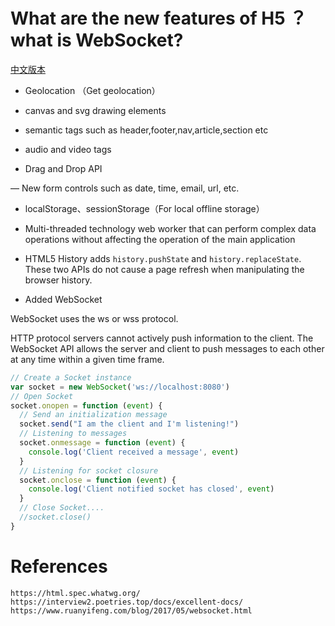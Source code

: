 # What are the new features of H5 ？what is WebSocket?

[中文版本](HTML-03.md)

- Geolocation （Get geolocation）

- canvas and svg drawing elements

- semantic tags such as header,footer,nav,article,section etc

- audio and video tags

- Drag and Drop API

— New form controls such as date, time, email, url, etc.

- localStorage、sessionStorage（For local offline storage）

- Multi-threaded technology web worker that can perform complex data operations without affecting the operation of the main application

- HTML5 History adds `history.pushState` and `history.replaceState`. These two APIs do not cause a page refresh when manipulating the browser history.

- Added WebSocket

WebSocket uses the ws or wss protocol.

HTTP protocol servers cannot actively push information to the client. The WebSocket API allows the server and client to push messages to each other at any time within a given time frame.

```javascript
// Create a Socket instance
var socket = new WebSocket('ws://localhost:8080')
// Open Socket
socket.onopen = function (event) {
  // Send an initialization message
  socket.send("I am the client and I'm listening!")
  // Listening to messages
  socket.onmessage = function (event) {
    console.log('Client received a message', event)
  }
  // Listening for socket closure
  socket.onclose = function (event) {
    console.log('Client notified socket has closed', event)
  }
  // Close Socket....
  //socket.close()
}
```

# References

```
https://html.spec.whatwg.org/
https://interview2.poetries.top/docs/excellent-docs/
https://www.ruanyifeng.com/blog/2017/05/websocket.html

```
